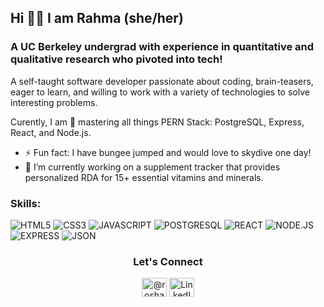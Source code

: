 ## Hi 👋🏾 I am Rahma (she/her) 

### A UC Berkeley undergrad with experience in quantitative and qualitative research who pivoted into tech!

A self-taught software developer passionate about coding, brain-teasers, eager to learn, and willing to work with a variety of technologies to solve interesting problems.

Curently, I am 🌱 mastering all things PERN Stack: PostgreSQL, Express, React, and Node.js. 

- ⚡ Fun fact: I have bungee jumped and would love to skydive one day! 
- 🔭 I’m currently working on a supplement tracker that provides personalized RDA for 15+ essential vitamins and minerals.

### Skills: 
![HTML5](https://img.shields.io/badge/HTML5-CD6A20?style=for-the-badge&logo=HTML5&logoColor=white)
![CSS3](https://img.shields.io/badge/CSS3-B11F05?style=for-the-badge&logo=CSS3&logoColor=white)
![JAVASCRIPT](https://img.shields.io/badge/JAVASCRIPT-E4DA02?style=for-the-badge&logo=JAVASCRIPT&logoColor=white)
![POSTGRESQL](https://img.shields.io/badge/PostgreSQL-000000?style=for-the-badge&logo=PostgreSQL&logoColor=white)
![REACT](https://img.shields.io/badge/REACT-3359FF?style=for-the-badge&logo=REACT&logoColor=white)
![NODE.JS](https://img.shields.io/badge/NODE.JS-549D05?style=for-the-badge&logo=NODE.JS&logoColor=white)
![EXPRESS](https://img.shields.io/badge/Express.js-404D59?style=for-the-badge)
![JSON](https://img.shields.io/badge/JSON-000000?style=for-the-badge&logo=JSON&logoColor=white)

<h3 align="center">Let's Connect</h3>
<p align="center">
<a href="https://twitter.com/@rahmamahdi.02" target="blank"><img align="center" src="https://raw.githubusercontent.com/rahuldkjain/github-profile-readme-generator/master/src/images/icons/Social/twitter.svg" alt="@roshanell" height="30" width="40" /></a>
<a href="https://www.linkedin.com/in/rahmamahdi/" target="blank"><img align="center" src="https://raw.githubusercontent.com/rahuldkjain/github-profile-readme-generator/master/src/images/icons/Social/linked-in-alt.svg" alt="LinkedIn" height="30" width="40" /></a>
</p>


<!--
### GitHub Stat:
<p align="left" >
<img alt="Rahma's github stats" src="https://github-readme-stats.vercel.app/api?username=rahmamahdi02&show_icons=true&theme=merko"  > </p>

div align="center">
<img src="https://komarev.com/ghpvc/?username=rahmamamahdi.02&&style=flat-square" align="center" />
</div>  
  

<!--
**rahmamahdi02/rahmamahdi02** is a ✨ _special_ ✨ repository because its `README.md` (this file) appears on your GitHub profile.
s

Here are some ideas to get you started:

- 🔭 I’m currently working on ...
- 🌱 I’m currently learning ...
- 👯 I’m looking to collaborate on ...
- 🤔 I’m looking for help with ...
- 💬 Ask me about ...
- 📫 How to reach me: ...
- 😄 Pronouns: ...
- ⚡ Fun fact: ...
-->
